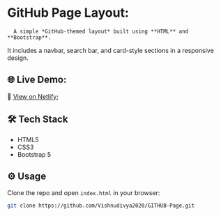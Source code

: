 # GitHub Page Layout:
      A simple *GitHub-themed layout* built using **HTML** and **Bootstrap**.  
It includes a navbar, search bar, and card-style sections in a responsive design.
## 🌐 Live Demo:
🔗 [View on Netlify](https://musical-narwhal-30dd5a.netlify.app/);
## 🛠️ Tech Stack
- HTML5  
- CSS3  
- Bootstrap 5
 ## ⚙️ Usage
Clone the repo and open `index.html` in your browser:
```bash
git clone https://github.com/Vishnudivya2020/GITHUB-Page.git
